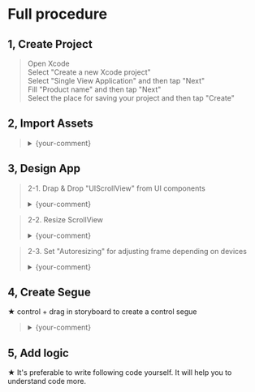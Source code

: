 # Full procedure

## 1, Create Project

> Open Xcode  
> Select "Create a new Xcode project"  
> Select "Single View Application" and then tap "Next"  
> Fill "Product name" and then tap "Next"  
> Select the place for saving your project and then tap "Create"  

## 2, Import Assets
> <details><summary>{your-comment}</summary><div style="text-align:center"><img src ="https://github.com/iosClassForBeginner/{project-name}/blob/master/demos/tutorial/{asset-name.gif}" /></div></details>

## 3, Design App
> 2-1. Drap & Drop "UIScrollView" from UI components
> <details><summary>{your-comment}</summary><div style="text-align:center"><img src ="https://github.com/iosClassForBeginner/{project-name}/blob/master/demos/tutorial/{asset-name.gif}" /></div></details>

> 2-2. Resize ScrollView
> <details><summary>{your-comment}</summary><div style="text-align:center"><img src ="https://github.com/iosClassForBeginner/{project-name}/blob/master/demos/tutorial/{asset-name.gif}" /></div></details>

> 2-3. Set "Autoresizing" for adjusting frame depending on devices
> <details><summary>{your-comment}</summary><div style="text-align:center"><img src ="https://github.com/iosClassForBeginner/{project-name}/blob/master/demos/tutorial/{asset-name.gif}" /></div></details>

## 4, Create Segue
 
 ★  control + drag in storyboard to create a control segue
> <details><summary>{your-comment}</summary><div style="text-align:center"><img src ="https://github.com/iosClassForBeginner/{project-name}/blob/master/demos/tutorial/{asset-name.gif}" /></div></details>

## 5, Add logic

★ It's preferable to write following code yourself. It will help you to understand code more.

```Swift  

```

